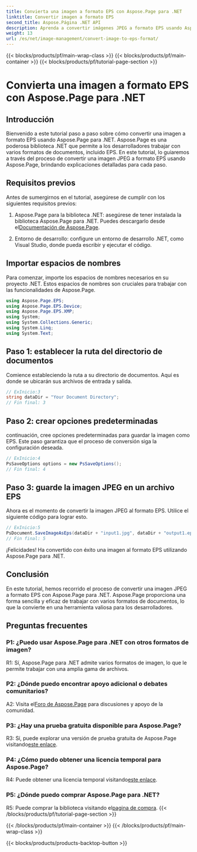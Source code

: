 ```yaml
---
title: Convierta una imagen a formato EPS con Aspose.Page para .NET
linktitle: Convertir imagen a formato EPS
second_title: Aspose.Página .NET API
description: Aprenda a convertir imágenes JPEG a formato EPS usando Aspose.Page para .NET. Una guía completa con instrucciones paso a paso.
weight: 13
url: /es/net/image-management/convert-image-to-eps-format/
---
```


{{< blocks/products/pf/main-wrap-class >}}
{{< blocks/products/pf/main-container >}}
{{< blocks/products/pf/tutorial-page-section >}}

# Convierta una imagen a formato EPS con Aspose.Page para .NET

## Introducción

Bienvenido a este tutorial paso a paso sobre cómo convertir una imagen a formato EPS usando Aspose.Page para .NET. Aspose.Page es una poderosa biblioteca .NET que permite a los desarrolladores trabajar con varios formatos de documentos, incluido EPS. En este tutorial, lo guiaremos a través del proceso de convertir una imagen JPEG a formato EPS usando Aspose.Page, brindando explicaciones detalladas para cada paso.

## Requisitos previos

Antes de sumergirnos en el tutorial, asegúrese de cumplir con los siguientes requisitos previos:

1.  Aspose.Page para la biblioteca .NET: asegúrese de tener instalada la biblioteca Aspose.Page para .NET. Puedes descargarlo desde el[Documentación de Aspose.Page](https://reference.aspose.com/page/net/).

2. Entorno de desarrollo: configure un entorno de desarrollo .NET, como Visual Studio, donde pueda escribir y ejecutar el código.

## Importar espacios de nombres

Para comenzar, importe los espacios de nombres necesarios en su proyecto .NET. Estos espacios de nombres son cruciales para trabajar con las funcionalidades de Aspose.Page.

```csharp
using Aspose.Page.EPS;
using Aspose.Page.EPS.Device;
using Aspose.Page.EPS.XMP;
using System;
using System.Collections.Generic;
using System.Linq;
using System.Text;
```

## Paso 1: establecer la ruta del directorio de documentos

Comience estableciendo la ruta a su directorio de documentos. Aquí es donde se ubicarán sus archivos de entrada y salida.

```csharp
// ExInicio:3
string dataDir = "Your Document Directory";
// Fin final: 3
```

## Paso 2: crear opciones predeterminadas

continuación, cree opciones predeterminadas para guardar la imagen como EPS. Este paso garantiza que el proceso de conversión siga la configuración deseada.

```csharp
// ExInicio:4
PsSaveOptions options = new PsSaveOptions();
// Fin final: 4
```

## Paso 3: guarde la imagen JPEG en un archivo EPS

Ahora es el momento de convertir la imagen JPEG al formato EPS. Utilice el siguiente código para lograr esto.

```csharp
// ExInicio:5
PsDocument.SaveImageAsEps(dataDir + "input1.jpg", dataDir + "output1.eps", options);
// Fin final: 5
```

¡Felicidades! Ha convertido con éxito una imagen al formato EPS utilizando Aspose.Page para .NET.

## Conclusión

En este tutorial, hemos recorrido el proceso de convertir una imagen JPEG a formato EPS con Aspose.Page para .NET. Aspose.Page proporciona una forma sencilla y eficaz de trabajar con varios formatos de documentos, lo que la convierte en una herramienta valiosa para los desarrolladores.

## Preguntas frecuentes

### P1: ¿Puedo usar Aspose.Page para .NET con otros formatos de imagen?

R1: Sí, Aspose.Page para .NET admite varios formatos de imagen, lo que le permite trabajar con una amplia gama de archivos.

### P2: ¿Dónde puedo encontrar apoyo adicional o debates comunitarios?

 A2: Visita el[Foro de Aspose.Page](https://forum.aspose.com/c/page/39) para discusiones y apoyo de la comunidad.

### P3: ¿Hay una prueba gratuita disponible para Aspose.Page?

 R3: Sí, puede explorar una versión de prueba gratuita de Aspose.Page visitando[este enlace](https://releases.aspose.com/).

### P4: ¿Cómo puedo obtener una licencia temporal para Aspose.Page?

 R4: Puede obtener una licencia temporal visitando[este enlace](https://purchase.aspose.com/temporary-license/).

### P5: ¿Dónde puedo comprar Aspose.Page para .NET?

R5: Puede comprar la biblioteca visitando el[pagina de compra](https://purchase.aspose.com/buy).
{{< /blocks/products/pf/tutorial-page-section >}}

{{< /blocks/products/pf/main-container >}}
{{< /blocks/products/pf/main-wrap-class >}}

{{< blocks/products/products-backtop-button >}}
